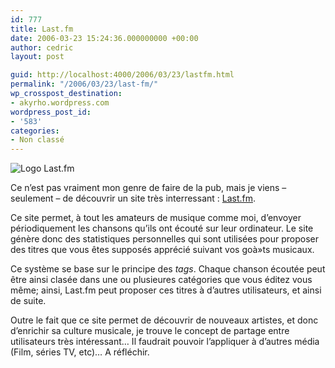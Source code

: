 ```yaml
---
id: 777
title: Last.fm
date: 2006-03-23 15:24:36.000000000 +00:00
author: cedric
layout: post

guid: http://localhost:4000/2006/03/23/lastfm.html
permalink: "/2006/03/23/last-fm/"
wp_crosspost_destination:
- akyrho.wordpress.com
wordpress_post_id:
- '583'
categories:
- Non classé
---
```

<img src="https://i0.wp.com/www.emilychang.com/images/uploads/LastfmLogo.gif?w=900" alt="Logo Last.fm" data-recalc-dims="1" />

Ce n’est pas vraiment mon genre de faire de la pub, mais je viens &#8211; seulement &#8211; de découvrir un site très interressant : [Last.fm](http://www.last.fm).

Ce site permet, à tout les amateurs de musique comme moi, d’envoyer périodiquement les chansons qu’ils ont écouté sur leur ordinateur. Le site génère donc des statistiques personnelles qui sont utilisées pour proposer des titres que vous êtes supposés apprécié suivant vos goà»ts musicaux.

Ce système se base sur le principe des _tags_. Chaque chanson écoutée peut être ainsi clasée dans une ou plusieures catégories que vous éditez vous même; ainsi, Last.fm peut proposer ces titres à d’autres utilisateurs, et ainsi de suite.

Outre le fait que ce site permet de découvrir de nouveaux artistes, et donc d’enrichir sa culture musicale, je trouve le concept de partage entre utilisateurs très intéressant… Il faudrait pouvoir l’appliquer à d’autres média (Film, séries TV, etc)… A réfléchir.